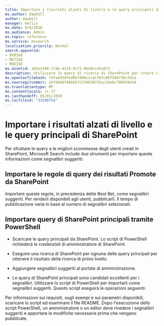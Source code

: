 ```yaml
---
title: Importare i risultati alzati di livello e le query principali di SharePoint
ms.author: dawholl
author: dawholl
manager: kellis
ms.date: 9/8/2018
ms.audience: Admin
ms.topic: reference
ms.service: mssearch
localization_priority: Normal
search.appverid:
- BFB160
- MET150
- MOE150
ms.assetid: 3d2a1498-174e-4214-9cf1-8b58cce5a872
description: Utilizzare le query di ricerca di SharePoint per creare risultati di lavoro per Microsoft Search
ms.openlocfilehash: f4fa4354fed667800c1cdcf63c86f59d736c342a
ms.sourcegitcommit: a5fd9d4f46bbb7c539630735ac16e0c786939e5d
ms.translationtype: MT
ms.contentlocale: it-IT
ms.lasthandoff: 05/01/2019
ms.locfileid: "33508754"
---
```

# <a name="import-sharepoint-promoted-results-and-top-queries"></a>Importare i risultati alzati di livello e le query principali di SharePoint

Per sfruttare le query e le migliori scommesse degli utenti creati in SharePoint, Microsoft Search include due strumenti per importare queste informazioni come segnalibri suggeriti: 
  
## <a name="import-sharepoint-promoted-result-query-rules"></a>Importare le regole di query dei risultati Promote da SharePoint

Importare queste regole, in precedenza dette Best Bet, come segnalibri suggeriti. Per renderli disponibili agli utenti, pubblicarli. Il tempo di pubblicazione varia in base al numero di segnalibri selezionati.
  
## <a name="import-top-sharepoint-queries-using-powershell"></a>Importare query di SharePoint principali tramite PowerShell

- Scaricare le query principali da SharePoint. Lo script di PowerShell richiederà le credenziali di amministratore di SharePoint.
    
- Eseguire una ricerca di SharePoint per ognuna delle query principali per ottenere il risultato della ricerca di primo livello.
    
- Aggiungere segnalibri suggeriti al portale di amministrazione.
    
- Le query di SharePoint principali sono candidati eccellenti per i segnalibri. Utilizzare lo script di PowerShell per importarli come segnalibri suggeriti. Questo script eseguirà le operazioni seguenti:
    
Per informazioni sui requisiti, sugli esempi e sui parametri disponibili, scaricare lo script ed esaminare il file README. Dopo l'esecuzione dello script PowerShell, un amministratore o un editor deve rivedere i segnalibri suggeriti e apportare le modifiche necessarie prima che vengano pubblicate.

  

